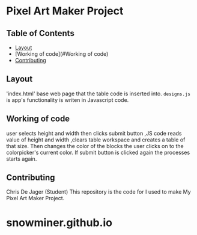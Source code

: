 # Pixel Art Maker Project

## Table of Contents

* [Layout](#Layout)
* [Working of code](#Working of code)
* [Contributing](#contributing)

## Layout
 'index.html' base web page that the table code is inserted into.
 `designs.js` is   app's functionality is writen in  Javascript code.

## Working of code
user selects height and width then clicks submit button ,JS code reads value of height and width ,clears table workspace and creates a table of that size.
Then changes the color of the blocks the user clicks on to the colorpicker's current color.
If submit button is clicked again the processes  starts again.


## Contributing
Chris De Jager (Student)
This repository is the  code for I used to make My Pixel Art Maker Project.
# snowminer.github.io
